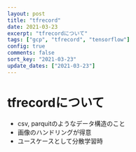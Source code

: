 ```yaml
---
layout: post
title: "tfrecord"
date: 2021-03-23
excerpt: "tfrecordについて"
tags: ["gcp", "tfrecord", "tensorflow"]
config: true
comments: false
sort_key: "2021-03-23"
update_dates: ["2021-03-23"]
---
```


# tfrecordについて
 - csv, parquitのようなデータ構造のこと
 - 画像のハンドリングが得意
 - ユースケースとして分散学習時
